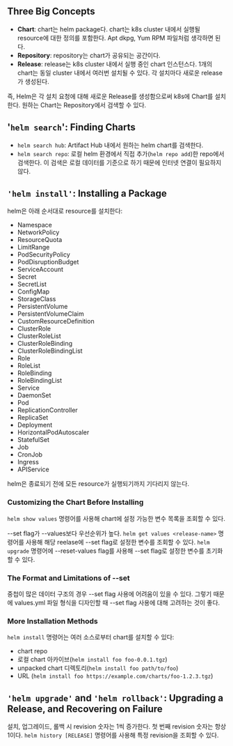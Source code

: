## Three Big Concepts
- **Chart**: chart는 helm package다. chart는 k8s cluster 내에서 실행될 resource에 대한 정의를 포함한다. Apt dkpg, Yum RPM 파일처럼 생각하면 된다.
- **Repository**: repository는 chart가 공유되는 공간이다.
- **Release**: release는 k8s cluster 내에서 실행 중인 chart 인스턴스다. 1개의 chart는 동일 cluster 내에서 여러번 설치될 수 있다. 각 설치마다 새로운 release가 생성된다.

즉, Helm은 각 설치 요청에 대해 새로운 Release를 생성함으로써 k8s에 Chart를 설치한다. 원하는 Chart는 Repository에서 검색할 수 있다.

## '`helm search`': Finding Charts
- `helm search hub`: Artifact Hub 내에서 원하는 helm chart를 검색한다.
- `helm search repo`: 로컬 helm 환경에서 직접 추가(`helm repo add`)한 repo에서 검색한다. 이 검색은 로컬 데이터를 기준으로 하기 때문에 인터넷 연결이 필요하지 않다.

## `'helm install'`: Installing a Package
helm은 아래 순서대로 resource를 설치한다:

- Namespace
- NetworkPolicy
- ResourceQuota
- LimitRange
- PodSecurityPolicy
- PodDisruptionBudget
- ServiceAccount
- Secret
- SecretList
- ConfigMap
- StorageClass
- PersistentVolume
- PersistentVolumeClaim
- CustomResourceDefinition
- ClusterRole
- ClusterRoleList
- ClusterRoleBinding
- ClusterRoleBindingList
- Role
- RoleList
- RoleBinding
- RoleBindingList
- Service
- DaemonSet
- Pod
- ReplicationController
- ReplicaSet
- Deployment
- HorizontalPodAutoscaler
- StatefulSet
- Job
- CronJob
- Ingress
- APIService

helm은 종료되기 전에 모든 resource가 실행되기까지 기다리지 않는다.

### Customizing the Chart Before Installing
`helm show values` 명령어를 사용해 chart에 설정 가능한 변수 목록을 조회할 수 있다.

--set flag가 --values보다 우선순위가 높다. `helm get values <release-name>` 명령어를 사용해 해당 reelase에 --set flag로 설정한 변수를 조회할 수 있다. `helm upgrade` 명령어에 --reset-values flag를 사용해 --set flag로 설정한 변수를 초기화할 수 있다.

### The Format and Limitations of --set
중첩이 많은 데이터 구조의 경우 --set flag 사용에 어려움이 있을 수 있다. 그렇기 때문에 values.yml 파일 형식을 디자인할 때 --set flag 사용에 대해 고려하는 것이 좋다.

### More Installation Methods
`helm install` 명령어는 여러 소스로부터 chart를 설치할 수 있다:
- chart repo
- 로컬 chart 아카이브(`helm install foo foo-0.0.1.tgz`)
- unpacked chart 디렉토리(`helm install foo path/to/foo`)
- URL (`helm install foo https://example.com/charts/foo-1.2.3.tgz`)

## `'helm upgrade'` and `'helm rollback'`: Upgrading a Release, and Recovering on Failure
설치, 업그레이드, 롤백 시 revision 숫자는 1씩 증가한다. 첫 번째 revision 숫자는 항상 1이다. `helm history [RELEASE]` 명령어를 사용해 특정 revision을 조회할 수 있다.